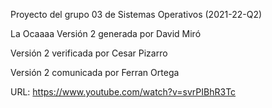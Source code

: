 Proyecto del grupo 03 de Sistemas Operativos (2021-22-Q2)

La Ocaaaa
Versión 2 generada por David Miró

Versión 2 verificada por Cesar Pizarro

Versión 2 comunicada por Ferran Ortega 

URL: https://www.youtube.com/watch?v=svrPIBhR3Tc
